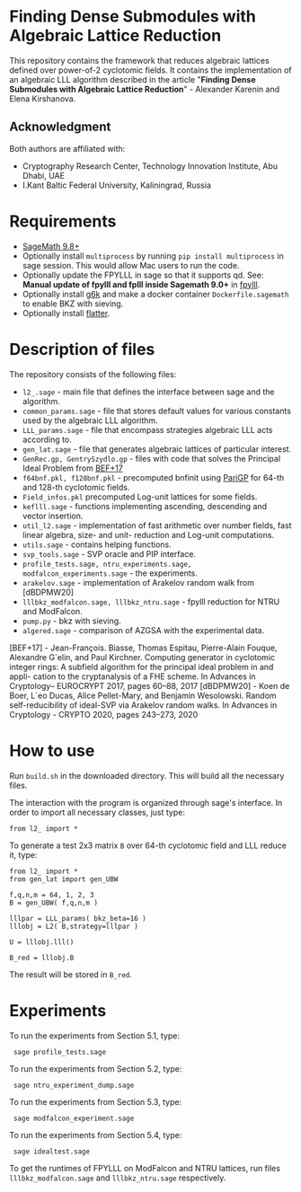 # Finding Dense Submodules with Algebraic Lattice Reduction
This repository contains the framework that reduces algebraic lattices defined over power-of-2 cyclotomic fields. It contains the implementation of an algebraic LLL algorithm described in the article "**Finding Dense Submodules with Algebraic Lattice Reduction**" - Alexander Karenin and Elena Kirshanova.
## Acknowledgment
Both authors are affiliated with:
- Cryptography Research Center, Technology Innovation Institute, Abu Dhabi, UAE
- I.Kant Baltic Federal University, Kaliningrad, Russia
# Requirements
 - [SageMath 9.8+](https://www.sagemath.org/)
 - Optionally install `multiprocess` by running `pip install multiprocess` in sage session. This would allow Mac users to run the code.
 - Optionally update the FPYLLL in sage so that it supports qd. See: **Manual update of fpylll and fplll inside Sagemath 9.0+** in  [fpylll](https://github.com/fplll/fpylll).
 - Optionally install [g6k](https://github.com/fplll/g6k) and make a docker container `Dockerfile.sagemath` to enable BKZ with sieving.
 - Optionally install [flatter](https://github.com/keeganryan/flatter).
# Description of files
The repository consists of the following files:
 - `l2_.sage` - main file that defines the interface between sage and the algorithm.
 - `common_params.sage` - file that stores default values for various constants used by the algebraic LLL algorithm.
 - `LLL_params.sage` - file that encompass strategies algebraic LLL acts according to.
 - `gen_lat.sage` - file that generates algebraic lattices of particular interest.
 - `GenRec.gp, GentrySzydlo.gp` - files with code that solves the Principal Ideal Problem from [BEF+17](https://alexgelin.fr/index_en.html)
 - `f64bnf.pkl, f128bnf.pkl` - precomputed bnfinit using [PariGP](https://pari.math.u-bordeaux.fr/) for 64-th and 128-th cyclotomic fields.
 - `Field_infos.pkl` precomputed Log-unit lattices for some fields.
 - `keflll.sage` - functions implementing ascending, descending and vector insertion.
 - `util_l2.sage` - implementation of fast arithmetic over number fields, fast linear algebra, size- and unit- reduction and Log-unit computations.
 - `utils.sage` - contains helping functions.
 - `svp_tools.sage` - SVP oracle and PIP interface.
 - `profile_tests.sage, ntru_experiments.sage, modfalcon_experiments.sage` - the experiments.
 - `arakelov.sage` - implementation of Arakelov random walk from [dBDPMW20]
 - `lllbkz_modfalcon.sage, lllbkz_ntru.sage` - fpylll reduction for NTRU and ModFalcon.
 - `pump.py` - bkz with sieving.
 - `algered.sage` - comparison of AZGSA with the experimental data.

[BEF+17] - Jean-François. Biasse, Thomas Espitau, Pierre-Alain Fouque, Alexandre
G´elin, and Paul Kirchner. Computing generator in cyclotomic integer
rings: A subfield algorithm for the principal ideal problem in and appli-
cation to the cryptanalysis of a FHE scheme. In Advances in Cryptology–
EUROCRYPT 2017, pages 60–88, 2017
[dBDPMW20] - Koen de Boer, L´eo Ducas, Alice Pellet-Mary, and Benjamin Wesolowski.
Random self-reducibility of ideal-SVP via Arakelov random walks. In
Advances in Cryptology - CRYPTO 2020, pages 243–273, 2020
# How to use
Run `build.sh` in the downloaded directory. This will build all the necessary files.

The interaction with the program is organized through sage's interface. In order to import all necessary classes, just type:

    from l2_ import *
To generate a test 2x3 matrix `B` over 64-th cyclotomic field and LLL reduce it, type:


    from l2_ import *
	from gen_lat import gen_UBW

	f,q,n,m = 64, 1, 2, 3
	B = gen_UBW( f,q,n,m )

	lllpar = LLL_params( bkz_beta=16 )
	lllobj = L2( B,strategy=lllpar )

	U = lllobj.lll()

	B_red = lllobj.B
The result will be stored in `B_red`.
# Experiments
To run the experiments from Section 5.1, type:

     sage profile_tests.sage
To run the experiments from Section 5.2, type:

     sage ntru_experiment_dump.sage
To run the experiments from Section 5.3, type:

     sage modfalcon_experiment.sage

To run the experiments from Section 5.4, type:

     sage idealtest.sage

To get the runtimes of FPYLLL on ModFalcon and NTRU lattices, run files `lllbkz_modfalcon.sage` and `lllbkz_ntru.sage` respectively.
